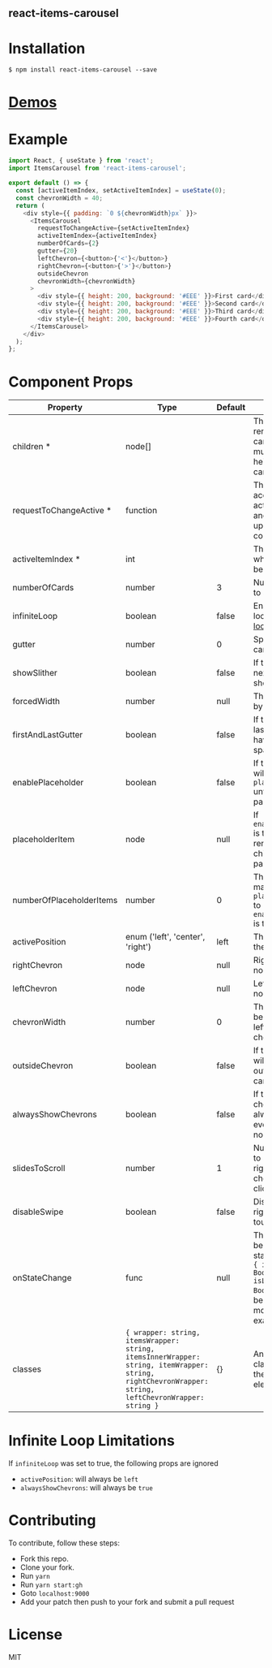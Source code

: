react-items-carousel
---------------

# Installation
```
$ npm install react-items-carousel --save
```

# [Demos](https://kareemaly.github.io/react-items-carousel/)

# Example

```javascript
import React, { useState } from 'react';
import ItemsCarousel from 'react-items-carousel';

export default () => {
  const [activeItemIndex, setActiveItemIndex] = useState(0);
  const chevronWidth = 40;
  return (
    <div style={{ padding: `0 ${chevronWidth}px` }}>
      <ItemsCarousel
        requestToChangeActive={setActiveItemIndex}
        activeItemIndex={activeItemIndex}
        numberOfCards={2}
        gutter={20}
        leftChevron={<button>{'<'}</button>}
        rightChevron={<button>{'>'}</button>}
        outsideChevron
        chevronWidth={chevronWidth}
      >
        <div style={{ height: 200, background: '#EEE' }}>First card</div>
        <div style={{ height: 200, background: '#EEE' }}>Second card</div>
        <div style={{ height: 200, background: '#EEE' }}>Third card</div>
        <div style={{ height: 200, background: '#EEE' }}>Fourth card</div>
      </ItemsCarousel>
    </div>
  );
};
```

# Component Props

| Property                 | Type                             | Default | Description                                                                           |
|--------------------------|----------------------------------|---------|---------------------------------------------------------------------------------------|
| children *               | node[]                           |         | The cards to render in the carousel. You must specify a height for each card.         |
| requestToChangeActive *  | function                         |         | This function accepts the new activeItemIndex and should update your component state. |
| activeItemIndex *        | int                              |         | This defines which item should be active.                                             |
| numberOfCards            | number                           | 3       | Number of cards to show per slide.                                                    |
| infiniteLoop             | boolean                          | false   | Enable infinite loop. see [Infinite loop limitations](#infinite-loop-limitations)                                                                  |
| gutter                   | number                           | 0       | Space between cards.                                                                  |
| showSlither              | boolean                          | false   | If true a slither of next card will be shown.                                         |
| forcedWidth              | number                           | null   | The item width set by user.                                         |
| firstAndLastGutter       | boolean                          | false   | If true first and last cards will have twice the space.                               |
| enablePlaceholder        | boolean                          | false   | If true, component will render `placeholderItem` until children are passed.           |
| placeholderItem          | node                             | null    | If `enablePlaceholder` is true, this will be rendered until children are passed.      |
| numberOfPlaceholderItems | number                           | 0       | This controls how many `placeholderItem` to render if `enablePlaceholder` is true.    |
| activePosition           | enum ('left', 'center', 'right') | left    | The position of the active item.                                                      |
| rightChevron             | node                             | null    | Right chevron node.                                                                   |
| leftChevron              | node                             | null    | Left chevron node.                                                                    |
| chevronWidth             | number                           | 0       | This value should be the width of left and right chevron.                             |
| outsideChevron           | boolean                          | false   | If true the chevron will be rendered outside the carousel.                            |
| alwaysShowChevrons       | boolean                          | false   | If true the chevrons will always be visible even if there were no cards to scroll.    |
| slidesToScroll           | number                           | 1       | Number of cards to scroll when right and left chevrons are clicked.                   |
| disableSwipe             | boolean                          | false   | Disables left and right swiping on touch devices.                                     |
| onStateChange            | func                             | null    | This function will be called when state change with `{ isFirstScroll: Boolean, isLastScroll: Boolean }`. It can be used to fetch more data for example. |
| classes                  | `{ wrapper: string, itemsWrapper: string, itemsInnerWrapper: string, itemWrapper: string, rightChevronWrapper: string, leftChevronWrapper: string }` | {}      | An object of classes to pass to the carousel inner elements |


# Infinite Loop Limitations
If `infiniteLoop` was set to true, the following props are ignored
- `activePosition`: will always be `left`
- `alwaysShowChevrons`: will always be `true`

# Contributing
To contribute, follow these steps:
- Fork this repo.
- Clone your fork.
- Run `yarn`
- Run `yarn start:gh`
- Goto `localhost:9000`
- Add your patch then push to your fork and submit a pull request

# License
MIT
